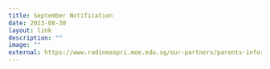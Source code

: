 ```yaml
---
title: September Notification
date: 2023-08-30
layout: link
description: ""
image: ""
external: https://www.radinmaspri.moe.edu.sg/our-partners/parents-information-n-resources/monthly-notifications/
---
```


